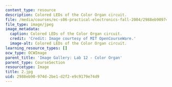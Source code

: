 ```yaml
---
content_type: resource
description: Colored LEDs of the Color Organ circuit.
file: /media/courses/ec-s06-practical-electronics-fall-2004/2988eb90974d2be1d2f2e9c9179e74d9_2.jpg
file_type: image/jpeg
image_metadata:
  caption: Colored LEDs of the Color Organ circuit.
  credit: 'Credit: Image courtesy of MIT OpenCourseWare.'
  image-alt: Colored LEDs of the Color Organ circuit.
learning_resource_types: []
ocw_type: OCWImage
parent_title: 'Image Gallery: Lab 12 - Color Organ'
parent_type: CourseSection
resourcetype: Image
title: 2.jpg
uid: 2988eb90-974d-2be1-d2f2-e9c9179e74d9
---
```

